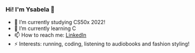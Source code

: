 ### Hi! I'm Ysabela 👋

- 🔭 I’m currently studying CS50x 2022!
- 🌱 I’m currently learning C
- 📫 How to reach me: [LinkedIn](https://www.linkedin.com/in/ysabela-marie-laureano-676676212/)
- ⚡ Interests: running, coding, listening to audiobooks and fashion styling!
